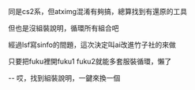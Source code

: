 同是cs2系，但atximg混淆有夠搞，總算找到有還原的工具

但也是沒組裝說明，循環所有組合吧

經過lsf寫sinfo的間題，這次決定叫ai改進竹子社的來做

只要把fuku裡開fuku1 fuku2就能多套服裝循環，懶了

--
哎，找到組裝說明，一鍵來換一個
